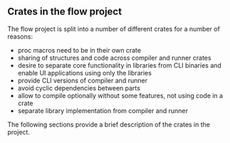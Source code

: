 ## Crates in the flow project

The flow project is split into a number of different crates for a number of reasons:
- proc macros need to be in their own crate
- sharing of structures and code across compiler and runner crates
- desire to separate core functionality in libraries from CLI binaries and enable UI applications using only the 
  libraries
- provide CLI versions of compiler and runner
- avoid cyclic dependencies between parts
- allow to compile optionally without some features, not using code in a crate
- separate library implementation from compiler and runner

The following sections provide a brief description of the crates in the project.